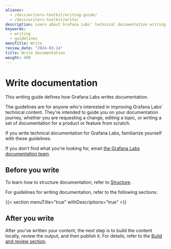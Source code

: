 ```yaml
---
aliases:
  - /docs/writers-toolkit/writing-guide/
  - /docs/writers-toolkit/write/
description: Learn about Grafana Labs' technical documentation writing guidelines.
keywords:
  - writing
  - guidelines
menuTitle: Write
review_date: "2024-03-14"
title: Write documentation
weight: 400
---
```


# Write documentation

This writing guide defines how Grafana Labs writes documentation.

The guidelines are for anyone who's interested in improving Grafana Labs' technical content.
They're intended to guide you on your documentation journey, whether you are requesting a change, editing a topic, or writing a set of documentation for a product or feature from scratch.

If you write technical documentation for Grafana Labs, familiarize yourself with these guidelines.

If you don't find what you're looking for, email [the Grafana Labs documentation team](mailto:docs@grafana.com).

## Before you write

To learn how to structure documentation, refer to [Structure](https://grafana.com/docs/writers-toolkit/structure/).

For guidelines for writing documentation, refer to the following sections:

{{< section menuTitle="true" withDescriptions="true" >}}

## After you write

After you've written your content, the next step is to build the content locally, review the output, and then publish it.
For details, refer to the [Build and review section](https://grafana.com/docs/writers-toolkit/review/).

